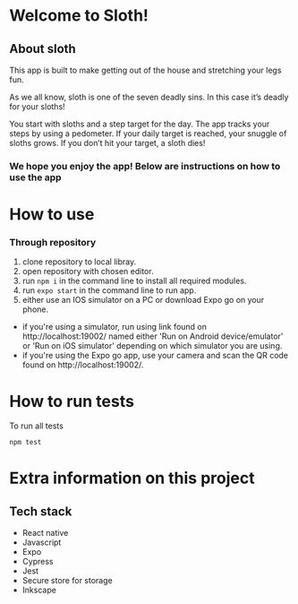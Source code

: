 # Welcome to Sloth!

## About sloth

This app is built to make getting out of the house and stretching your legs fun.

As we all know, sloth is one of the seven deadly sins. In this case it’s deadly for your sloths!

You start with sloths and a step target for the day. The app tracks your steps by using a pedometer. If your daily target is reached, your snuggle of sloths grows. If you don’t hit your target, a sloth dies!

### We hope you enjoy the app! Below are instructions on how to use the app

# How to use

### Through repository

1. clone repository to local libray.
2. open repository with chosen editor.
3. run `npm i` in the command line to install all required modules.
4. run `expo start` in the command line to run app.
5. either use an IOS simulator on a PC or download Expo go on your phone.

- if you're using a simulator, run using link found on http://localhost:19002/ named either 'Run on Android device/emulator' or 'Run on iOS simulator' depending on which simulator you are using.
- if you're using the Expo go app, use your camera and scan the QR code found on http://localhost:19002/.

# How to run tests

To run all tests

```sh
npm test
```

# Extra information on this project

## Tech stack

- React native
- Javascript
- Expo
- Cypress
- Jest
- Secure store for storage
- Inkscape
